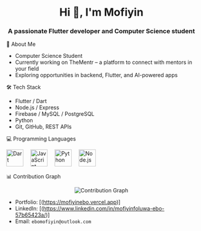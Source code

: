 <h1 align="center">Hi 👋, I'm Mofiyin</h1>
<h3 align="center">A passionate Flutter developer and Computer Science student </h3>
<!-- <p align="center">
  <img src="https://media.giphy.com/media/rvxMJNyHAgwlW4YWpJ/giphy.gif" alt="mcmahon" width="300px"  height="300px"/>
</p> -->
🌟 About Me

- Computer Science Student
- Currently working on TheMentr – a platform to connect with mentors in your field
- Exploring opportunities in backend, Flutter, and AI-powered apps


🛠️ Tech Stack

- Flutter / Dart
- Node.js / Express
- Firebase / MySQL / PostgreSQL
- Python
- Git, GitHub, REST APIs

💻 Programming Languages

<p align="left">
  <img src="https://cdn.jsdelivr.net/gh/devicons/devicon/icons/dart/dart-original.svg" alt="Dart" width="45" height="45" style="margin-right:15px;"/>
  <img src="https://cdn.jsdelivr.net/gh/devicons/devicon/icons/javascript/javascript-original.svg" alt="JavaScript" width="45" height="45" style="margin-right:15px;"/>
  <img src="https://cdn.jsdelivr.net/gh/devicons/devicon/icons/python/python-original.svg" alt="Python" width="45" height="45" style="margin-right:15px;"/>
  <img src="https://cdn.jsdelivr.net/gh/devicons/devicon/icons/nodejs/nodejs-original.svg" alt="Node.js" width="45" height="45" style="margin-right:15px;"/>
</p>

📊 Contribution Graph

<p align="center">
  <img src="https://github-readme-activity-graph.vercel.app/graph?username=mofixiu&theme=rogue" alt="Contribution Graph" />
</p>




- Portfolio: [(https://mofiyinebo.vercel.app)]
- LinkedIn: [(https://www.linkedin.com/in/mofiyinfoluwa-ebo-57b65423a/)]
- Email: `ebomofiyin@outlook.com` 




